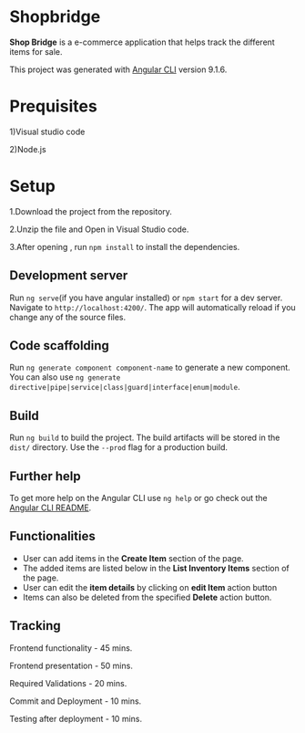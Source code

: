 # Shopbridge

**Shop Bridge** is a e-commerce application that helps track the different items for sale.

This project was generated with [Angular CLI](https://github.com/angular/angular-cli) version 9.1.6.

# Prequisites

1)Visual studio code

2)Node.js

# Setup

1.Download the project from the repository.

2.Unzip the file and Open in Visual Studio code.

3.After opening , run `npm install` to install the dependencies.

## Development server

Run `ng serve`(if you have angular installed) or `npm start` for a dev server. Navigate to `http://localhost:4200/`. The app will automatically reload if you change any of the source files.

## Code scaffolding

Run `ng generate component component-name` to generate a new component. You can also use `ng generate directive|pipe|service|class|guard|interface|enum|module`.

## Build

Run `ng build` to build the project. The build artifacts will be stored in the `dist/` directory. Use the `--prod` flag for a production build.

## Further help

To get more help on the Angular CLI use `ng help` or go check out the [Angular CLI README](https://github.com/angular/angular-cli/blob/master/README.md).

## Functionalities

* User can add items in the **Create Item** section of the page.
* The added items are listed below in the **List Inventory Items** section of the page.
* User can edit the **item details** by clicking on **edit Item** action button
* Items can also be deleted from the specified **Delete** action button.

## Tracking

Frontend functionality - 45 mins.

Frontend presentation - 50 mins.

Required Validations - 20 mins.

Commit and Deployment - 10 mins.

Testing after deployment - 10 mins.
